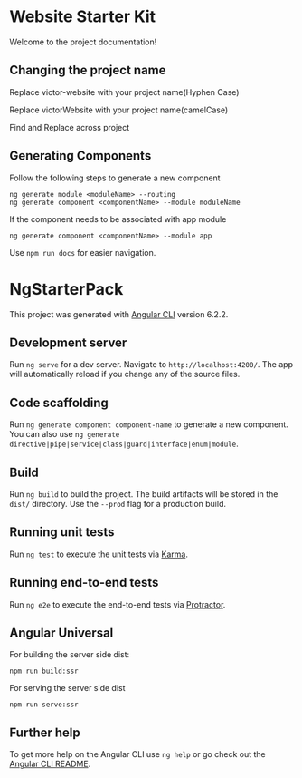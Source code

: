 # Website Starter Kit

Welcome to the project documentation!

## Changing the project name
Replace victor-website with your project name(Hyphen Case)

Replace victorWebsite with your project name(camelCase)

Find and Replace across project

## Generating Components
Follow the following steps to generate a new component
```
ng generate module <moduleName> --routing
ng generate component <componentName> --module moduleName
```
If the component needs to be associated with app module
```
ng generate component <componentName> --module app
```

Use `npm run docs` for easier navigation.

# NgStarterPack

This project was generated with [Angular CLI](https://github.com/angular/angular-cli) version 6.2.2.

## Development server

Run `ng serve` for a dev server. Navigate to `http://localhost:4200/`. The app will automatically reload if you change any of the source files.

## Code scaffolding

Run `ng generate component component-name` to generate a new component. You can also use `ng generate directive|pipe|service|class|guard|interface|enum|module`.

## Build

Run `ng build` to build the project. The build artifacts will be stored in the `dist/` directory. Use the `--prod` flag for a production build.

## Running unit tests

Run `ng test` to execute the unit tests via [Karma](https://karma-runner.github.io).

## Running end-to-end tests

Run `ng e2e` to execute the end-to-end tests via [Protractor](http://www.protractortest.org/).

## Angular Universal
For building the server side dist:
```
npm run build:ssr
```
For serving the server side dist
```
npm run serve:ssr
```

## Further help

To get more help on the Angular CLI use `ng help` or go check out the [Angular CLI README](https://github.com/angular/angular-cli/blob/master/README.md).
